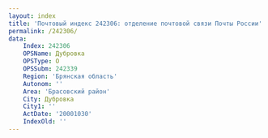 ```yaml
---
layout: index
title: 'Почтовый индекс 242306: отделение почтовой связи Почты России'
permalink: /242306/
data:
    Index: 242306
    OPSName: Дубровка
    OPSType: О
    OPSSubm: 242339
    Region: 'Брянская область'
    Autonom: ''
    Area: 'Брасовский район'
    City: Дубровка
    City1: ''
    ActDate: '20001030'
    IndexOld: ''
---
```

